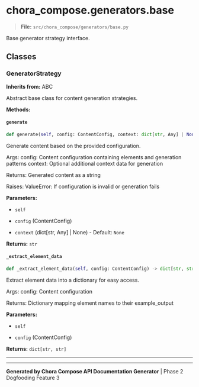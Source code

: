 # chora_compose.generators.base

> **File:** `src/chora_compose/generators/base.py`

Base generator strategy interface.


## Classes


### GeneratorStrategy

**Inherits from:** ABC

Abstract base class for content generation strategies.


**Methods:**


#### `generate`

```python
def generate(self, config: ContentConfig, context: dict[str, Any] | None = None) -> str
```

Generate content based on the provided configuration.

Args:
    config: Content configuration containing elements and generation patterns
    context: Optional additional context data for generation

Returns:
    Generated content as a string

Raises:
    ValueError: If configuration is invalid or generation fails


**Parameters:**


- `self`

- `config` (ContentConfig)

- `context` (dict[str, Any] | None) - Default: `None`




**Returns:** `str`



#### `_extract_element_data`

```python
def _extract_element_data(self, config: ContentConfig) -> dict[str, str]
```

Extract element data into a dictionary for easy access.

Args:
    config: Content configuration

Returns:
    Dictionary mapping element names to their example_output


**Parameters:**


- `self`

- `config` (ContentConfig)




**Returns:** `dict[str, str]`





---








---

**Generated by Chora Compose API Documentation Generator** | Phase 2 Dogfooding Feature 3
